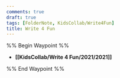 ```yaml
---
comments: true
draft: true
tags: [FolderNote, KidsCollab/Write4Fun]
title: Write 4 Fun
---
```

%% Begin Waypoint %%

- **[[KidsCollab/Write 4 Fun/2021/2021]]**

%% End Waypoint %%
